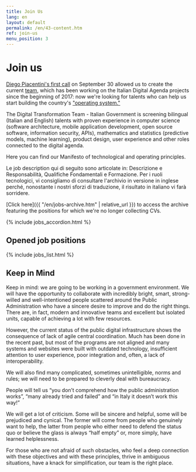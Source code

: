 ```yaml
---
title: Join Us
lang: en
layout: default
permalink: /en/43-content.htm
ref: join-us
menu_position: 3
---
```


# Join us

[Diego Piacentini's first call](https://medium.com/team-per-la-trasformazione-digitale/from-seattle-to-roma-innovation-citizens-talents-6b8c6c06002b) on September 30 allowed us to create the current [team](https://teamdigitale.governo.it/en/49-content.htm), which has been working on the Italian Digital Agenda projects since the beginning of 2017: now we're looking for talents who can help us start building the country's ["operating system."](https://medium.com/team-per-la-trasformazione-digitale/new-operating-system-country-technological-competence-plans-11b50a750ea7)

The Digital Transformation Team - Italian Government is screening bilingual (Italian and English) talents with proven experience in computer science (software architecture, mobile application development, open source software, information security, APIs), mathematics and statistics (predictive models, machine learning), product design, user experience and other roles connected to the digital agenda.

Here you can find our Manifesto of technological and operating principles.

Le job description qui di seguito sono articolate in: Descrizione e Responsabilità, Qualifiche Fondamentali e Formazione. Per i ruoli tecnologici, vi consigliamo di consultare l'archivio in versione in inglese perché, nonostante i nostri sforzi di traduzione, il risultato in italiano vi farà sorridere.

[Click here]({{ "/en/jobs-archive.htm" | relative_url }}) to access the archive featuring the positions for which we're no longer collecting CVs.

{% include jobs_accordion.html %}

## Opened job positions

{% include jobs_list.html %}

<a name="notabene"></a>
## Keep in Mind

Keep in mind: we are going to be working in a government environment. We will have the opportunity to collaborate with incredibly bright, smart, strong-willed and well-intentioned people scattered around the Public Administration who have a sincere desire to improve and do the right things. There are, in fact, modern and innovative teams and excellent but isolated units, capable of achieving a lot with few resources.

However, the current status of the public digital infrastructure shows the consequence of lack of agile central coordination. Much has been done in the recent past, but most of the programs are not aligned and many systems and websites were built with outdated technology, insufficient attention to user experience, poor integration and, often, a lack of interoperability.  

We will also find many complicated, sometimes unintelligible, norms and rules; we  will need to be prepared to cleverly deal with bureaucracy.

People will tell us “you don’t comprehend how the public administration works”, “many already tried and failed” and “in Italy it doesn’t work this way!”

We will get a lot of criticism.  Some will be sincere and helpful, some will be prejudiced and cynical. The former will come from people who genuinely want to help, the latter from people who either need to defend the status quo or believe the glass is always “half empty” or, more simply, have learned helplessness.  

For those who are not afraid of such obstacles, who feel a deep connection with these objectives and with these principles, thrive in ambiguous situations, have a knack for simplification, our team is the right place.
